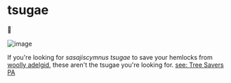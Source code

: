 # tsugae
🌲ۛ

![image](https://github.com/2qx/tsugae/assets/57997077/bce8e28e-c32a-45c0-81c6-99cf53f55567)

If you're looking for *sasajiscymnus tsugae* to save your hemlocks from [woolly adelgid](https://en.wikipedia.org/wiki/Hemlock_woolly_adelgid), these aren't the tsugae you're looking for. [see: Tree Savers PA](https://www.treesaverspa.com)
